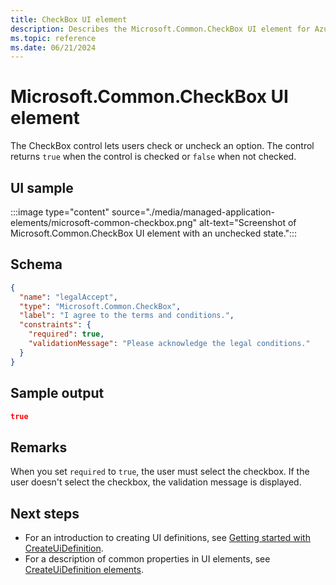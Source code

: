 ```yaml
---
title: CheckBox UI element
description: Describes the Microsoft.Common.CheckBox UI element for Azure portal. Enables users to select to check or uncheck an option.
ms.topic: reference
ms.date: 06/21/2024
---
```


# Microsoft.Common.CheckBox UI element

The CheckBox control lets users check or uncheck an option. The control returns `true` when the control is checked or `false` when not checked.

## UI sample

:::image type="content" source="./media/managed-application-elements/microsoft-common-checkbox.png" alt-text="Screenshot of Microsoft.Common.CheckBox UI element with an unchecked state.":::

## Schema

```json
{
  "name": "legalAccept",
  "type": "Microsoft.Common.CheckBox",
  "label": "I agree to the terms and conditions.",
  "constraints": {
    "required": true,
    "validationMessage": "Please acknowledge the legal conditions."
  }
}
```

## Sample output

```json
true
```

## Remarks

When you set `required` to `true`, the user must select the checkbox. If the user doesn't select the checkbox, the validation message is displayed.

## Next steps

- For an introduction to creating UI definitions, see [Getting started with CreateUiDefinition](create-uidefinition-overview.md).
- For a description of common properties in UI elements, see [CreateUiDefinition elements](create-uidefinition-elements.md).
